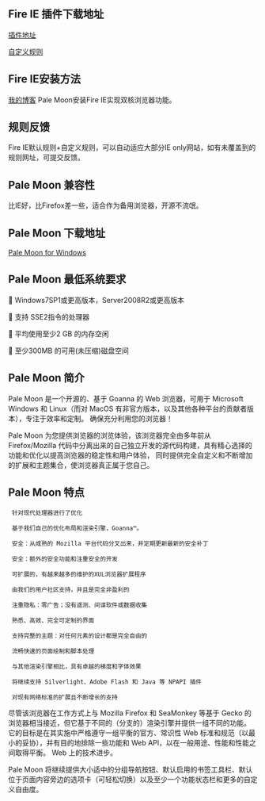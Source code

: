 ## Fire IE 插件下载地址

[插件地址](https://github.com/yxl/Fire-IE/releases/download/0.4.6.2/fireie-0.4.6.2-unified.xpi)

[自定义规则](https://raw.githubusercontent.com/huijingfei/Fire-IE/main/Fire%20IE%20Custom%20Rule.txt)    


## Fire IE安装方法

[我的博客](https://huijingfei.github.io/2023/01/30/Pale-Moon/) Pale Moon安装Fire IE实现双核浏览器功能。 

## 规则反馈

Fire IE默认规则+自定义规则，可以自动适应大部分IE only网站，如有未覆盖到的规则网址，可提交反馈。

## Pale Moon 兼容性

比IE好，比Firefox差一些，适合作为备用浏览器，开源不流氓。

## Pale Moon 下载地址

[Pale Moon for Windows](http://www.palemoon.org/download.shtml)

## Pale Moon 最低系统要求

🛑 Windows7SP1或更高版本，Server2008R2或更高版本

🛑 支持 SSE2指令的处理器

🛑 平均使用至少2 GB 的内存空闲

🛑 至少300MB 的可用(未压缩)磁盘空间

## Pale Moon 简介

Pale Moon 是一个开源的、基于 Goanna 的 Web 浏览器，可用于 Microsoft Windows 和 Linux（而对 MacOS 有非官方版本，以及其他各种平台的贡献者版本），专注于效率和定制。 确保充分利用您的浏览器！

Pale Moon 为您提供浏览器的浏览体验，该浏览器完全由多年前从 Firefox/Mozilla 代码中分离出来的自己独立开发的源代码构建，具有精心选择的功能和优化以提高浏览器的稳定性和用户体验， 同时提供完全自定义和不断增加的扩展和主题集合，使浏览器真正属于您自己。

## Pale Moon 特点

     针对现代处理器进行了优化
     
     基于我们自己的优化布局和渲染引擎，Goanna™。
     
     安全：从成熟的 Mozilla 平台代码分叉出来，并定期更新最新的安全补丁
     
     安全：额外的安全功能和注重安全的开发
     
     可扩展的，有越来越多的维护的XUL浏览器扩展程序
     
     由我们的用户社区支持，并且是完全非盈利的
     
     注重隐私：零广告；没有遥测、间谍软件或数据收集
     
     熟悉、高效、完全可定制的界面
     
     支持完整的主题：对任何元素的设计都是完全自由的
     
     流畅快速的页面绘制和脚本处理
     
     与其他渲染引擎相比，具有卓越的梯度和字体效果
     
     将继续支持 Silverlight、Adobe Flash 和 Java 等 NPAPI 插件
     
     对现有网络标准的扩展且不断增长的支持


尽管该浏览器在工作方式上与 Mozilla Firefox 和 SeaMonkey 等基于 Gecko 的浏览器相当接近，但它基于不同的（分支的）渲染引擎并提供一组不同的功能。 它的目标是在其实施中严格遵守一组平衡的官方、常识性 Web 标准和规范（以最小的妥协），并有目的地排除一些功能和 Web API，以在一般用途、性能和性能之间取得平衡。 Web 上的技术进步。

Pale Moon 将继续提供大小适中的分组导航按钮、默认启用的书签工具栏、默认位于页面内容旁边的选项卡（可轻松切换）以及至少一个功能状态栏和更多的自定义自由度。
